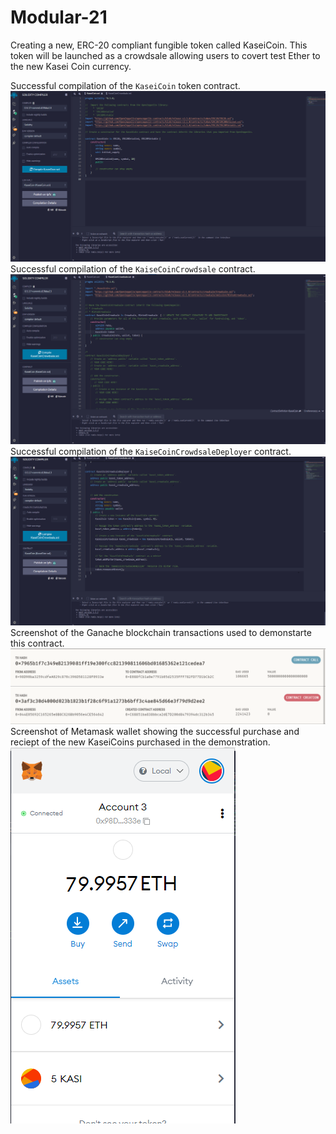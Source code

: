 # Modular-21

Creating a new, ERC-20 compliant fungible token called KaseiCoin. This token will be launched as a crowdsale allowing users to covert test Ether to the new Kasei Coin currency.

Successful compilation of the `KaseiCoin` token contract.   
![](https://github.com/SoukP1/Modular-21/blob/main/Tokenomics/Images/kaseiCoin1.PNG)
Successful compilation of the `KaiseCoinCrowdsale` contract.  
![](https://github.com/SoukP1/Modular-21/blob/main/Tokenomics/Images/kaseiCoinCrowdsale2.PNG)
Successful compilation of the `KaiseCoinCrowdsaleDeployer` contract.
![](https://github.com/SoukP1/Modular-21/blob/main/Tokenomics/Images/kaseiCoinCrowdsaleDeploye03.png)
Screenshot of the Ganache blockchain transactions used to demonstarte this contract.
![](https://github.com/SoukP1/Modular-21/blob/main/Tokenomics/Images/transactions4.PNG)
Screenshot of Metamask wallet showing the successful purchase and reciept of the new KaseiCoins purchased in the demonstration.
![](https://github.com/SoukP1/Modular-21/blob/main/Tokenomics/Images/metamask_wallet5.PNG)

